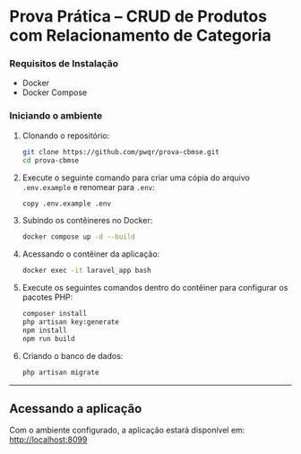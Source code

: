 # Prova Prática – CRUD de Produtos com Relacionamento de Categoria

### Requisitos de Instalação
- Docker
- Docker Compose

### Iniciando o ambiente
1. Clonando o repositório:
    ```bash
    git clone https://github.com/pwqr/prova-cbmse.git
    cd prova-cbmse
    ```

2. Execute o seguinte comando para criar uma cópia do arquivo `.env.example` e renomear para `.env`:
    ```bash
    copy .env.example .env
    ```

3. Subindo os contêineres no Docker:
    ```bash
    docker compose up -d --build
    ```

4. Acessando o contêiner da aplicação:
    ```bash
    docker exec -it laravel_app bash 
    ```

5. Execute os seguintes comandos dentro do contêiner para configurar os pacotes PHP:
    ```bash
    composer install
    php artisan key:generate
    npm install
    npm run build
    ```

6. Criando o banco de dados:
    ```bash
    php artisan migrate
    ```

---

## Acessando a aplicação
Com o ambiente configurado, a aplicação estará disponível em: [http://localhost:8099](http://localhost:8099)